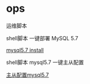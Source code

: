 # ops
运维脚本

shell脚本 一键部署 MySQL 5.7 

[mysql5.7 install](https://github.com/zoushiwen/ops/blob/master/install_mysql.sh)

shell脚本 mysql5.7 一键主从配置

[主从配置mysql5.7](https://github.com/zoushiwen/ops/blob/master/master_slave_mysql.sh)
